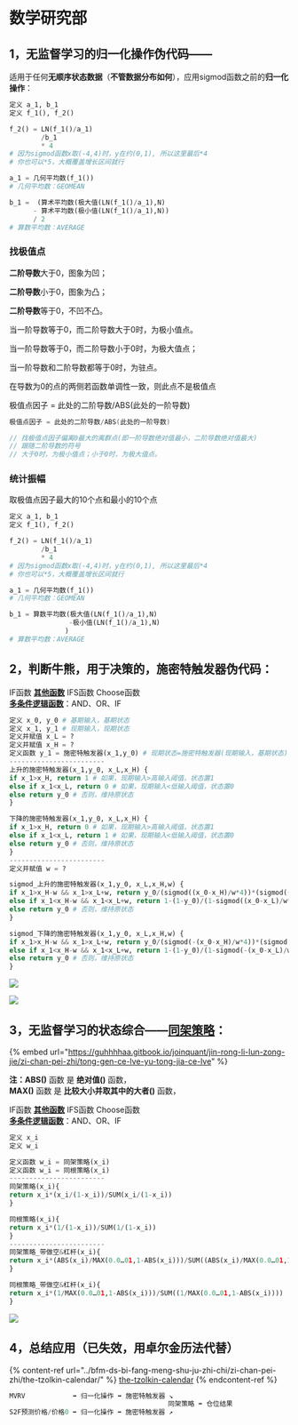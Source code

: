 # 数学研究部

## 1，无监督学习的归一化操作伪代码——&#x20;

适用于任何**无顺序状态数据**（**不管数据分布如何**），应用sigmod函数之前的**归一化操作**：

```python
定义 a_1, b_1
定义 f_1(), f_2()

f_2() = LN(f_1()/a_1)
        /b_1 
        * 4 
# 因为sigmod函数x取(-4,4)时，y在约(0,1), 所以这里最后*4
# 你也可以*5，大概覆盖增长区间就行

a_1 = 几何平均数(f_1()) 
# 几何平均数：GEOMEAN

b_1 =  (算术平均数(极大值(LN(f_1()/a_1),N)
      - 算术平均数(极小值(LN(f_1()/a_1),N))
      / 2
# 算数平均数：AVERAGE
```

### 找极值点

**二阶导数**大于0，图象为凹；

**二阶导数**小于0，图象为凸；

**二阶导数**等于0，不凹不凸。&#x20;

当一阶导数等于0，而二阶导数大于0时，为极小值点。

当一阶导数等于0，而二阶导数小于0时，为极大值点；

当一阶导数和二阶导数都等于0时，为驻点。

在导数为0的点的两侧若函数单调性一致，则此点不是极值点

极值点因子 = 此处的二阶导数/ABS(此处的一阶导数)

```c
极值点因子 = 此处的二阶导数/ABS(此处的一阶导数)

// 找极值点因子偏离0最大的离群点(即一阶导数绝对值最小，二阶导数绝对值最大)
// 跟随二阶导数的符号
// 大于0时，为极小值点；小于0时，为极大值点。
```

### 统计振幅

取极值点因子最大的10个点和最小的10个点

```python
定义 a_1, b_1
定义 f_1(), f_2()

f_2() = LN(f_1()/a_1)
        /b_1 
        * 4 
# 因为sigmod函数x取(-4,4)时，y在约(0,1), 所以这里最后*4
# 你也可以*5，大概覆盖增长区间就行

a_1 = 几何平均数(f_1()) 
# 几何平均数：GEOMEAN

b_1 = 算数平均数(极大值(LN(f_1()/a_1),N)
               -极小值(LN(f_1()/a_1),N)
              ) 
# 算数平均数：AVERAGE
```

## 2，判断牛熊，用于决策的，施密特触发器伪代码：

IF函数 [**其他函数**](https://zhuanlan.zhihu.com/p/51366759) IFS函数 Choose函数\
[**多条件逻辑函数**](https://zhuanlan.zhihu.com/p/38326242)：AND、OR、IF

```python
定义 x_0, y_0 # 基期输入，基期状态 
定义 x_1, y_1 # 现期输入，现期状态 
定义并赋值 x_L = ?
定义并赋值 x_H = ?
定义函数 y_1 = 施密特触发器(x_1,y_0) # 现期状态=施密特触发器(现期输入，基期状态)
------------------------
上升的施密特触发器(x_1,y_0, x_L,x_H) { 
if x_1>x_H, return 1 # 如果，现期输入>高输入阈值，状态置1 
else if x_1<x_L, return 0 # 如果，现期输入<低输入阈值，状态置0 
else return y_0 # 否则，维持原状态 
}

下降的施密特触发器(x_1,y_0, x_L,x_H) { 
if x_1>x_H, return 0 # 如果，现期输入>高输入阈值，状态置1 
else if x_1<x_L, return 1 # 如果，现期输入<低输入阈值，状态置0 
else return y_0 # 否则，维持原状态 
}
------------------------
定义并赋值 w = ?

sigmod_上升的施密特触发器(x_1,y_0, x_L,x_H,w) {
if x_1>x_H-w && x_1>x_L+w, return y_0/(sigmod((x_0-x_H)/w*4))*(sigmod((x_1-x_H)/w*4)) #如果输入进入下降通道且不在上升通道内，状态更新 
else if x_1<x_H-w && x_1<x_L+w, return 1-(1-y_0)/(1-sigmod((x_0-x_L)/w*4))*(1-sigmod((x_1-x_L)/w*4))  #如果输入进入上升通道且不在下降通道内，状态更新
else return y_0 # 否则，维持原状态
}

sigmod_下降的施密特触发器(x_1,y_0, x_L,x_H,w) {
if x_1>x_H-w && x_1>x_L+w, return y_0/(sigmod(-(x_0-x_H)/w*4))*(sigmod(-(x_1-x_H)/w*4)) #如果输入进入下降通道且不在上升通道内，状态更新 
else if x_1<x_H-w && x_1<x_L+w, return 1-(1-y_0)/(1-sigmod(-(x_0-x_L)/w*4))*(1-sigmod(-(x_1-x_L)/w*4))  #如果输入进入上升通道且不在下降通道内，状态更新
else return y_0 # 否则，维持原状态
}
```

![](../.gitbook/assets/975D5638F160E54637CE82334BC30B2B.jpg)

![](<../.gitbook/assets/A4 (1).png>)

## 3，无监督学习的状态综合——[同架策略](https://guhhhhaa.gitbook.io/joinquant/jin-rong-li-lun-zong-jie/zi-chan-pei-zhi/tong-gen-ce-lve-yu-tong-jia-ce-lve)：

{% embed url="https://guhhhhaa.gitbook.io/joinquant/jin-rong-li-lun-zong-jie/zi-chan-pei-zhi/tong-gen-ce-lve-yu-tong-jia-ce-lve" %}

**注：ABS()** 函数 是 **绝对值()** 函数，\
**MAX()** 函数 是 **比较大小并取其中的大者()** 函数，

IF函数 [**其他函数**](https://zhuanlan.zhihu.com/p/51366759) IFS函数 Choose函数\
[**多条件逻辑函数**](https://zhuanlan.zhihu.com/p/38326242)：AND、OR、IF

```python
定义 x_i
定义 w_i

定义函数 w_i = 同架策略(x_i)
定义函数 w_i = 同根策略(x_i)
------------------------
同架策略(x_i){ 
return x_i*(x_i/(1-x_i))/SUM(x_i/(1-x_i))
}

同根策略(x_i){ 
return x_i*(1/(1-x_i))/SUM(1/(1-x_i))
}
------------------------
同架策略_带做空&杠杆(x_i){ 
return x_i*(ABS(x_i)/MAX(0.0…01,1-ABS(x_i)))/SUM((ABS(x_i)/MAX(0.0…01,1-ABS(x_i))))
}

同根策略_带做空&杠杆(x_i){ 
return x_i*(1/MAX(0.0…01,1-ABS(x_i)))/SUM((1/MAX(0.0…01,1-ABS(x_i))))
}
```

![](<../.gitbook/assets/image (26).png>)

## 4，总结应用（已失效，用卓尔金历法代替）

{% content-ref url="../bfm-ds-bi-fang-meng-shu-ju-zhi-chi/zi-chan-pei-zhi/the-tzolkin-calendar/" %}
[the-tzolkin-calendar](../bfm-ds-bi-fang-meng-shu-ju-zhi-chi/zi-chan-pei-zhi/the-tzolkin-calendar/)
{% endcontent-ref %}

```python
MVRV            ➡️ 归一化操作 ➡️ 施密特触发器 ↘️
                                        同架策略 ➡️ 仓位结果
S2F预测价格/价格0 ➡️ 归一化操作 ➡️ 施密特触发器 ↗️
```
